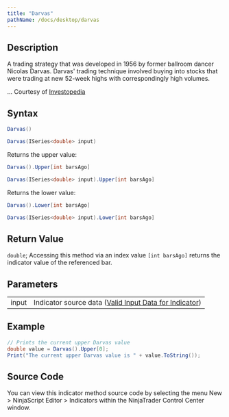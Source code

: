 ```yaml
---
title: "Darvas"
pathName: /docs/desktop/darvas
---
```


## Description

A trading strategy that was developed in 1956 by former ballroom dancer Nicolas Darvas. Darvas' trading technique involved buying into stocks that were trading at new 52-week highs with correspondingly high volumes.

... Courtesy of [Investopedia](http://www.investopedia.com/terms/d/darvasboxtheory.asp)

## Syntax

```csharp
Darvas()
```

```csharp
Darvas(ISeries<double> input)
```

Returns the upper value:

```csharp
Darvas().Upper[int barsAgo]
```

```csharp
Darvas(ISeries<double> input).Upper[int barsAgo]
```

Returns the lower value:

```csharp
Darvas().Lower[int barsAgo]
```

```csharp
Darvas(ISeries<double> input).Lower[int barsAgo]
```

## Return Value

`double`; Accessing this method via an index value `[int barsAgo]` returns the indicator value of the referenced bar.

## Parameters

|  |  |
| --- | --- |
| input | Indicator source data ([Valid Input Data for Indicator](/docs/desktop/valid_input_data_for_indicator)) |

## Example

```csharp
// Prints the current upper Darvas value
double value = Darvas().Upper[0];
Print("The current upper Darvas value is " + value.ToString());
```

## Source Code

You can view this indicator method source code by selecting the menu New > NinjaScript Editor > Indicators within the NinjaTrader Control Center window.
